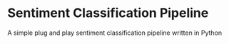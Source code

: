 # Sentiment Classification Pipeline
A simple plug and play sentiment classification pipeline written in Python
